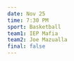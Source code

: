 ```yaml
---
date: Nov 25
time: 7:30 PM
sport: Basketball
team1: IEP Mafia
team2: Joe Mazualla
final: false
---
```

